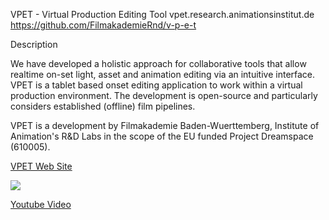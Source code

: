 VPET - Virtual Production Editing Tool
vpet.research.animationsinstitut.de
https://github.com/FilmakademieRnd/v-p-e-t

Description

We have developed a holistic approach for collaborative tools that allow realtime on-set light, asset and animation editing via an intuitive interface. VPET is a tablet based onset editing application to work within a virtual production environment. The development is open-source and particularly considers established (offline) film pipelines.

VPET is a development by Filmakademie Baden-Wuerttemberg, Institute of Animation's R&D Labs in the scope of the EU funded Project Dreamspace (610005).

[VPET Web Site](http://research.animationsinstitut.de/projects/dreamspace/vpet-virtual-production-editing-tool/)

[![](https://animationsinstitut.de/fileadmin/public_docs/rnd/Projects/Dreamspace/VPET_1.png)](https://www.youtube.com/watch?v=UpZidBSxsNE)

[Youtube Video](https://www.youtube.com/watch?v=UpZidBSxsNE)